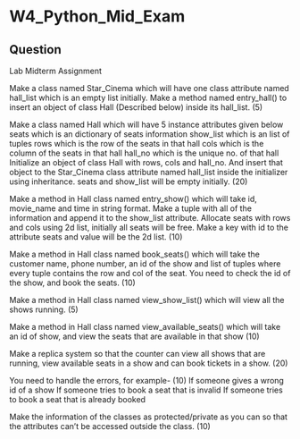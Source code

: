 
# W4_Python_Mid_Exam
## Question
Lab Midterm Assignment


Make a class named Star_Cinema which will have one class attribute named hall_list which is an empty list initially. Make a method named entry_hall() to insert an object of class Hall (Described below) inside its hall_list. 		(5)

Make a class named Hall which will have 5 instance attributes given below	
seats which is an dictionary of seats information
show_list which is an list of tuples
rows which is the row of the seats in that hall
cols which is the column of the seats in that hall
hall_no which is the unique no. of that hall
Initialize an object of class Hall with rows, cols and hall_no. And insert that object to the Star_Cinema class attribute named hall_list inside the initializer using inheritance. seats and show_list will be empty initially.			(20)

Make a method in Hall class named entry_show() which will take id, movie_name and time in string format. Make a tuple with all of the information and append it to the show_list attribute. Allocate seats with rows and cols using 2d list, initially all seats will be free. Make a key with id to the attribute seats and value will be the 2d list.
(10)

Make a method in Hall class named book_seats() which will take the customer name, phone number, an id of the show and list of tuples where every tuple contains the row and col of the seat. You need to check the id of the show, and book the seats. 											(10)

Make a method in Hall class named view_show_list() which will view all the shows running.									(5)

Make a method in Hall class named view_available_seats() which will take an id of show, and view the seats that are available in that show			(10)

Make a replica system so that the counter can view all shows that are running, view available seats in a show and can book tickets in a show. 				(20)

You need to handle the errors, for example-						(10)
If someone gives a wrong id of a show
If someone tries to book a seat that is invalid
If someone tries to book a seat that is already booked


Make the information of the classes as protected/private as you can so that the attributes can’t be accessed outside the class.							(10)

